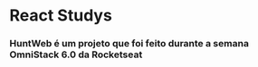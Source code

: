 # React Studys

### HuntWeb é um projeto que foi feito durante a semana OmniStack 6.0 da Rocketseat 
